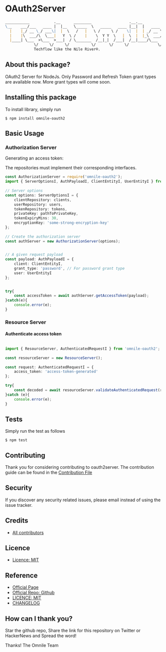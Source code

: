 
# OAuth2Server
```md
___________           .__      ________                 .__.__          
\__    ___/___   ____ |  |__   \_____  \   _____   ____ |__|  |   ____  
  |    |_/ __ \_/ ___\|  |  \   /   |   \ /     \ /    \|  |  | _/ __ \
  |    |\  ___/\  \___|   Y  \ /    |    \  Y Y  \   |  \  |  |_\  ___/
  |____| \___  >\___  >___|  / \_______  /__|_|  /___|  /__|____/\___  >
             \/     \/     \/          \/      \/     \/             \/  
             Techflow like the Nile River®.
```

## About this package?

OAuth2 Server for NodeJs. 
Only Password and Refresh Token grant types are available now. More grant types will come soon.

## Installing this package

To install  library, simply run
```
$ npm install omnile-oauth2
```

## Basic Usage

### Authorization Server
Generating an access token:

The repositories must implement their corresponding interfaces.

```typescript
const AuthorizationServer = require('omnile-oauth2');
import { ServerOptionsI, AuthPayloadI, ClientEntityI, UserEntityI } from 'omnile-oauth2';
 
// Server options
const options: ServerOptionsI = {
    clientRepository: clients,
    userRepository: users,
    tokenRepository: tokens,
    privateKey: pathToPrivateKey,
    tokenExpiryMins: 30,
    encryptionKey: 'some-strong-encryption-key'
};
 
// Create the authorization server
const authServer = new AuthorizationServer(options);
 

// A given request payload
const payload: AuthPayloadI = {
    client: ClientEntityI,
    grant_type: 'password', // For password grant type
    user: UserEntityI
};

 
try{
    const accessToken = await authServer.getAccessToken(payload);
}catch(e){
    console.error(e);
}
```

### Resource Server
#### Authenticate access token
```typescript

import { ResourceServer, AuthenticatedRequestI } from 'omnile-oauth2';
 
const resourceServer = new ResourceServer();
 
const request: AuthenticatedRequestI = {
    access_token: 'access-token-generated'   
};
 
try{
    const decoded = await resourceServer.validateAuthenticatedRequest(request);
}catch (e){
    console.error(e);
}

```
## Tests

Simply run the test as follows

```
$ npm test
```

## Contributing

Thank you for considering contributing to oauth2server. The contribution guide can be found in the [Contribution File](https://github.com/omnile/oauth2server/blob/master/CONTRIBUTING.md)

## Security

If you discover any security related issues, please email
instead of using the issue tracker.

## Credits

- [All contributors](https://github.com/omnile/oauth2server/graphs/contributors)

## Licence
* [Licence: MIT](https://github.com/omnile/oauth2server/licence)


## Reference
- [Official Page](https://www.omnile.com/oauth2server)
- [Official Repo: Github](https://www.github.com/omnile/oauth2server)
- [LICENCE: MIT](https://github.com/omnile/oauth2server/blob/licence)
- [CHANGELOG](https://github.com/omnile/oauth2servers/blob/master/CHANGELOG.md)


## How can I thank you?

Star the github repo, Share the link for this repository on Twitter or HackerNews and Spread the word!

Thanks!
The Omnile Team
